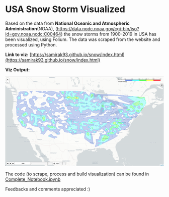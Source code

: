 # USA Snow Storm Visualized

Based on the data from **National Oceanic and Atmospheric Administration**(NOAA), (https://data.nodc.noaa.gov/cgi-bin/iso?id=gov.noaa.ncdc:C00464) the snow storms from 1900-2019 in USA has been visualized, using Folium. The data was scraped from the website and processed using Python.

**Link to viz:** [https://samirak93.github.io/snow/index.html](https://samirak93.github.io/snow/index.html)

**Viz Output:**

<img src="https://raw.githubusercontent.com/samirak93/snow/master/Snowstorm_folium.png" alt="drawing" width="700"/>

The code (to scrape, process and build visualization) can be found in  [Complete_Notebook.ipynb](https://github.com/samirak93/snow/blob/master/Complete_Notebook.ipynb)


Feedbacks and comments appreciated :)
